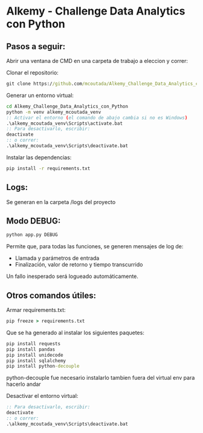 # Alkemy - Challenge Data Analytics con Python

## Pasos a seguir: 
Abrir una ventana de CMD en una carpeta de trabajo a eleccion y correr:

Clonar el repositorio:
```bat
git clone https://github.com/mcoutada/Alkemy_Challenge_Data_Analytics_con_Python.git
```
Generar un entorno virtual:
```bat
cd Alkemy_Challenge_Data_Analytics_con_Python
python -m venv alkemy_mcoutada_venv
:: Activar el entorno (el comando de abajo cambia si no es Windows)
.\alkemy_mcoutada_venv\Scripts\activate.bat
:: Para desactivarlo, escribir:
deactivate
:: o correr:
.\alkemy_mcoutada_venv\Scripts\deactivate.bat
```
Instalar las dependencias:
```bat
pip install -r requirements.txt
```

## Logs:
Se generan en la carpeta /logs del proyecto

## Modo DEBUG:
```bat
python app.py DEBUG
```
Permite que, para todas las funciones, se generen mensajes de log de:
* Llamada y parámetros de entrada
* Finalización, valor de retorno y tiempo transcurrido

Un fallo inesperado será logueado automáticamente.

## Otros comandos útiles:
Armar requirements.txt:
```bat
pip freeze > requirements.txt
```
Que se ha generado al instalar los siguientes paquetes:
```bat
pip install requests
pip install pandas
pip install unidecode
pip install sqlalchemy
pip install python-decouple
```
python-decouple fue necesario instalarlo tambien fuera del virtual env para hacerlo andar

Desactivar el entorno virtual:
```bat
:: Para desactivarlo, escribir:
deactivate
:: o correr:
.\alkemy_mcoutada_venv\Scripts\deactivate.bat
```
